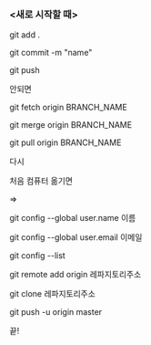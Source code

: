 ### <새로 시작할 때>

git add .

git commit -m "name"

git push

안되면

git fetch origin BRANCH_NAME

git merge origin BRANCH_NAME

git pull origin BRANCH_NAME

다시

처음 컴퓨터 옮기면

=>

git config --global user.name 이름

git config --global user.email 이메일

git config --list

git remote add origin 레파지토리주소

git clone 레파지토리주소

git push -u origin master

끝!